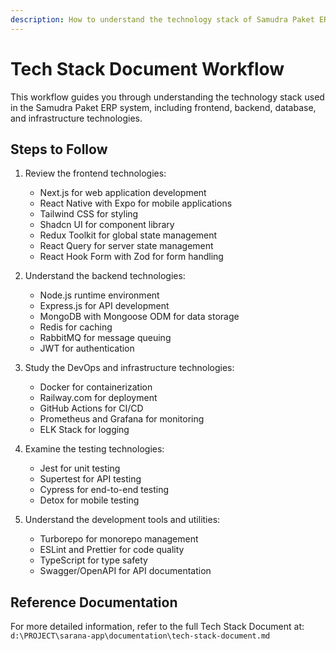 ```yaml
---
description: How to understand the technology stack of Samudra Paket ERP
---
```


# Tech Stack Document Workflow

This workflow guides you through understanding the technology stack used in the Samudra Paket ERP system, including frontend, backend, database, and infrastructure technologies.

## Steps to Follow

1. Review the frontend technologies:
   - Next.js for web application development
   - React Native with Expo for mobile applications
   - Tailwind CSS for styling
   - Shadcn UI for component library
   - Redux Toolkit for global state management
   - React Query for server state management
   - React Hook Form with Zod for form handling

2. Understand the backend technologies:
   - Node.js runtime environment
   - Express.js for API development
   - MongoDB with Mongoose ODM for data storage
   - Redis for caching
   - RabbitMQ for message queuing
   - JWT for authentication

3. Study the DevOps and infrastructure technologies:
   - Docker for containerization
   - Railway.com for deployment
   - GitHub Actions for CI/CD
   - Prometheus and Grafana for monitoring
   - ELK Stack for logging

4. Examine the testing technologies:
   - Jest for unit testing
   - Supertest for API testing
   - Cypress for end-to-end testing
   - Detox for mobile testing

5. Understand the development tools and utilities:
   - Turborepo for monorepo management
   - ESLint and Prettier for code quality
   - TypeScript for type safety
   - Swagger/OpenAPI for API documentation

## Reference Documentation

For more detailed information, refer to the full Tech Stack Document at:
`d:\PROJECT\sarana-app\documentation\tech-stack-document.md`